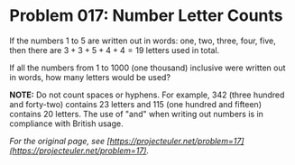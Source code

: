 # Problem 017: Number Letter Counts

If the numbers $1$ to $5$ are written out in words: one, two, three, four, five, then there are $3 + 3 + 5 + 4 + 4 = 19$ letters used in total.

If all the numbers from $1$ to $1000$ (one thousand) inclusive were written out in words, how many letters would be used? 

**NOTE:** Do not count spaces or hyphens. For example, $342$ (three hundred and forty-two) contains $23$ letters and $115$ (one hundred and fifteen) contains $20$ letters. The use of "and" when writing out numbers is in compliance with British usage.

*For the original page, see [https://projecteuler.net/problem=17](https://projecteuler.net/problem=17).*
